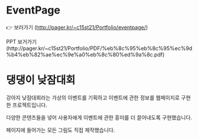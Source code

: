 # EventPage
👉 보러가기 (http://pager.kr/~c15st21/Portfolio/eventpage/)
<p>PPT 보거가기 (http://pager.kr/~c15st21/Portfolio/PDF/%eb%8c%95%eb%8c%95%ec%9d%b4%eb%82%ae%ec%9e%a0%eb%8c%80%ed%9a%8c.pdf) </p>
<h1>댕댕이 낮잠대회</h1> 
<p>강아지 낮잠대회라는 가상의 이벤트를 기획하고 이벤트에 관한 정보를 웹페이지로 구현한 프로젝트입니다. </p>
<p>다양한 콘텐츠들을 넣어 사용자에게 이벤트에 관한 흥미를 더 끌어내도록 구현했습니다.</p>
<p>페이지에 들어가는 모든 그림도 직접 제작했습니다.</p>
